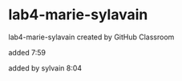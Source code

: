 # lab4-marie-sylavain
lab4-marie-sylavain created by GitHub Classroom

added 7:59

added by sylvain 8:04
